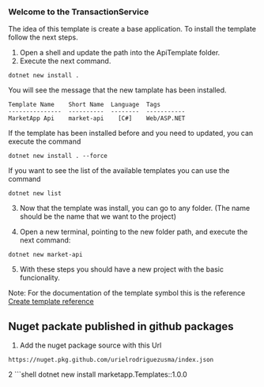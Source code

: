 ### Welcome to the TransactionService ###

The idea of this template is create a base application. To install the template follow the next steps.

1. Open a shell and update the path into the ApiTemplate folder.
2. Execute the next command. 

```shell
dotnet new install .
```

You will see the message that the new tamplate has been installed.

```shell
Template Name    Short Name  Language  Tags
---------------  ----------  --------  -----------
MarketApp Api    market-api    [C#]    Web/ASP.NET
```
If the template has been installed before and you need to updated, you 
can execute the command

```shell
dotnet new install . --force
```

If you want to see the list of the available templates you can use the command

```shell
dotnet new list
```

3. Now that the template was install, you can go to any folder. (The name should be the name that we want to the project)

4. Open a new terminal, pointing to the new folder path, and execute the next command: 

```shell
dotnet new market-api
```

5. With these steps you should have a new project with the basic funcionality.

Note: For the documentation of the template symbol this is the reference
[Create template reference](https://github.com/dotnet/templating/wiki/Reference-for-template.json#computed-symbol)



## Nuget packate published in github packages ##

1. Add the nuget package source with this Url
```shell
https://nuget.pkg.github.com/urielrodriguezusma/index.json
```

2 ```shell
dotnet new install marketapp.Templates::1.0.0
```


